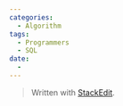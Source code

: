 ```yaml
---
categories:
  - Algorithm
tags:
  - Programmers
  - SQL
date:
  -  
---
```




> Written with [StackEdit](https://stackedit.io/).

